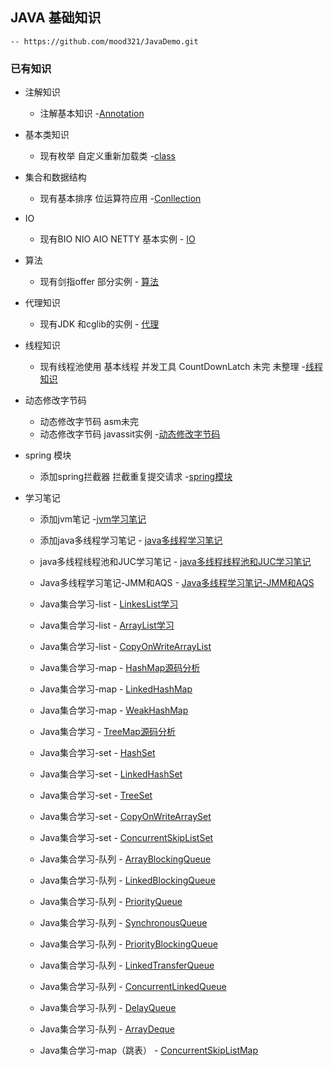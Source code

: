 ## JAVA 基础知识
    -- https://github.com/mood321/JavaDemo.git
    
   ### 已有知识
   +  注解知识 
        - 注解基本知识
            -[Annotation](https://github.com/mood321/JavaDemo/tree/master/src/main/java/Annotation "创作你的创作")
   
   +   基本类知识
        - 现有枚举 自定义重新加载类
             -[class](https://github.com/mood321/JavaDemo/tree/master/src/main/java/clazz "创作你的创作")
   
   +   集合和数据结构
        -  现有基本排序 位运算符应用
            -[Conllection](https://github.com/mood321/JavaDemo/tree/master/src/main/java/Conllection "创作你的创作")
   
   + IO
        - 现有BIO NIO AIO  NETTY 基本实例
                 - [IO](https://github.com/mood321/JavaDemo/tree/master/src/main/java/IO "创作你的创作")
   
   + 算法
       - 现有剑指offer 部分实例
             - [算法](https://github.com/mood321/JavaDemo/tree/master/src/main/java/offer "创作你的创作")
   
   +   代理知识
       - 现有JDK 和cglib的实例
             - [代理](https://github.com/mood321/JavaDemo/tree/master/src/main/java/proxy "创作你的创作")
   
   +   线程知识
       - 现有线程池使用 基本线程 并发工具 CountDownLatch 未完 未整理
            -[线程知识](https://github.com/mood321/JavaDemo/tree/master/src/main/java/ThreadPool "创作你的创作")
   
   +   动态修改字节码
       - 动态修改字节码  asm未完  
       - 动态修改字节码 javassit实例
            -[动态修改字节码](https://github.com/mood321/JavaDemo/tree/master/src/main/java/dynamic "创作你的创作")
            
   +   spring 模块
        - 添加spring拦截器 拦截重复提交请求
              -[spring模块](https://github.com/mood321/JavaDemo/tree/master/src/main/java/spring "spring")
                       
   +   学习笔记
        - 添加jvm笔记
              -[jvm学习笔记](https://github.com/mood321/JavaDemo/blob/master/src/main/resources/note/JVM%E5%AD%A6%E4%B9%A0%E7%AC%94%E8%AE%B0.md)
        - 添加java多线程学习笔记
              - [java多线程学习笔记](https://github.com/mood321/JavaDemo/blob/master/src/main/resources/note/Java多线程学习笔记-多线程.md)
                       
        - java多线程线程池和JUC学习笔记
              - [java多线程线程池和JUC学习笔记](https://github.com/mood321/JavaDemo/blob/master/src/main/resources/note/Java多线程学习笔记-线程池.md)
                       
        - Java多线程学习笔记-JMM和AQS
              - [Java多线程学习笔记-JMM和AQS](https://github.com/mood321/JavaDemo/blob/master/src/main/resources/note/Java多线程学习笔记--JMM和AQS.md)
        - Java集合学习-list
              - [LinkesList学习](https://github.com/mood321/JavaDemo/blob/master/src/main/resources/note/conllection/LinkedList源码学习.md)
                       
        - Java集合学习-list
              - [ArrayList学习](https://github.com/mood321/JavaDemo/blob/master/src/main/resources/note/conllection/ArrayList学习.md)
                       
        - Java集合学习-list
              - [CopyOnWriteArrayList](https://github.com/mood321/JavaDemo/blob/master/src/main/resources/note/conllection/CopyOnWriteArrayList.md)
                       
        - Java集合学习-map
              - [HashMap源码分析](https://github.com/mood321/JavaDemo/blob/master/src/main/resources/note/conllection/HashMap源码分析.md)
        - Java集合学习-map
              - [LinkedHashMap](https://github.com/mood321/JavaDemo/blob/master/src/main/resources/note/conllection/LinkedHashMap.md)
        - Java集合学习-map
              - [WeakHashMap](https://github.com/mood321/JavaDemo/blob/master/src/main/resources/note/conllection/WeakHashMap.md)
        - Java集合学习
              - [TreeMap源码分析](https://github.com/mood321/JavaDemo/blob/master/src/main/resources/note/conllection/TreeMap源码分析.md)
        - Java集合学习-set
              - [HashSet](https://github.com/mood321/JavaDemo/blob/master/src/main/resources/note/conllection/HashSet.md)
        - Java集合学习-set
              - [LinkedHashSet](https://github.com/mood321/JavaDemo/blob/master/src/main/resources/note/conllection/LinkedHashSet.md)
        - Java集合学习-set
              - [TreeSet](https://github.com/mood321/JavaDemo/blob/master/src/main/resources/note/conllection/TreeSet.md)
        - Java集合学习-set
              - [CopyOnWriteArraySet](https://github.com/mood321/JavaDemo/blob/master/src/main/resources/note/conllection/CopyOnWriteArraySet.md)
        - Java集合学习-set
              - [ConcurrentSkipListSet](https://github.com/mood321/JavaDemo/blob/master/src/main/resources/note/conllection/ConcurrentSkipListSet.md)
        - Java集合学习-队列
              - [ArrayBlockingQueue](https://github.com/mood321/JavaDemo/blob/master/src/main/resources/note/conllection/queue/ArrayBlockingQueue.md)
        - Java集合学习-队列
              - [LinkedBlockingQueue](https://github.com/mood321/JavaDemo/blob/master/src/main/resources/note/conllection/queue/LinkedBlockingQueue.md)
        - Java集合学习-队列
              - [PriorityQueue](https://github.com/mood321/JavaDemo/blob/master/src/main/resources/note/conllection/queue/PriorityQueue.md)
        - Java集合学习-队列
              - [SynchronousQueue](https://github.com/mood321/JavaDemo/blob/master/src/main/resources/note/conllection/queue/SynchronousQueue.md)
        - Java集合学习-队列
              - [PriorityBlockingQueue](https://github.com/mood321/JavaDemo/blob/master/src/main/resources/note/conllection/queue/PriorityBlockingQueue.md)
        - Java集合学习-队列
              - [LinkedTransferQueue](https://github.com/mood321/JavaDemo/blob/master/src/main/resources/note/conllection/queue/LinkedTransferQueue.md)
        - Java集合学习-队列
              - [ConcurrentLinkedQueue](https://github.com/mood321/JavaDemo/blob/master/src/main/resources/note/conllection/queue/ConcurrentLinkedQueue.md)
        - Java集合学习-队列
              - [DelayQueue](https://github.com/mood321/JavaDemo/blob/master/src/main/resources/note/conllection/queue/DelayQueue.md)
        - Java集合学习-队列
              - [ArrayDeque](https://github.com/mood321/JavaDemo/blob/master/src/main/resources/note/conllection/queue/ArrayDeque.md)
        - Java集合学习-map（跳表）
              - [ConcurrentSkipListMap](https://github.com/mood321/JavaDemo/blob/master/src/main/resources/note/conllection/ConcurrentSkipListMap.md)
                       
   